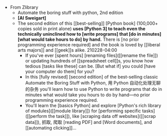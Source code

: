 - From Zlibrary
    - Automate the boring stuff with python, 2nd edition
    - __[Al Sweigart]__
    - The second edition of this [[best-selling]] [Python book] (100,000+ copies sold in print alone) **uses [Python 3] to teach even the technically uninclined how to [write programs] that [do in minutes] [what would take hours to do] by hand.** There is [no prior programming experience required] and the book is loved by [[liberal arts majors]] and [[geek]]s alike.
210228-04:00
        - If you've ever [spent hours] [renaming files]([[rename the file]]) or updating hundreds of [[spreadsheet cell]]s, you know how tedious [tasks like these] can be. [But what if] you could [have your computer do them] for you?
        - In this [fully revised] [second edition] of the best-selling classic Automate the Boring Stuff with Python, 用 Python 自动化处理无聊的杂务 you'll learn how to use Python to write programs that do in minutes what would take you hours to do by hand—no prior programming experience required. 
        - You'll learn the [basics Python] and explore [Python's rich library of modules]([[module library]]) for [performing specific tasks]([[perform the task]]), like [scraping data off websites]([[scrap data]]), 抓取, 爬取 [reading PDF] and [Word documents], and [[automating clicking]]...
